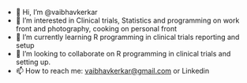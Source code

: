 - 👋 Hi, I’m @vaibhavkerkar
- 👀 I’m interested in Clinical trials, Statistics and programming on work front and photography, cooking on personal front
- 🌱 I’m currently learning R programming in clinical trials reporting and setup
- 💞️ I’m looking to collaborate on R programming in clinical trials and setting up.
- 📫 How to reach me: vaibhavkerkar@gmail.com or Linkedin

<!---
vaibhavkerkar/vaibhavkerkar is a ✨ special ✨ repository because its `README.md` (this file) appears on your GitHub profile.
You can click the Preview link to take a look at your changes.
--->

